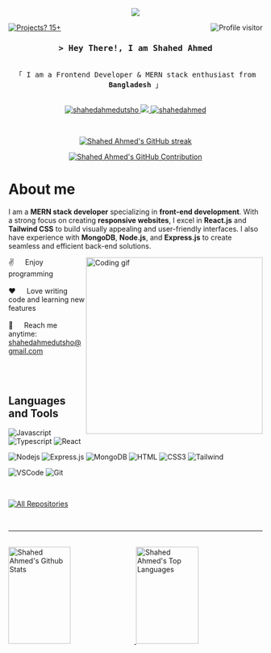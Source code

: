 <p align="center">
  <a href="https://github.com/shahedahmedutsho">
    <img src="https://readme-typing-svg.herokuapp.com/?lines=Front%20End%20Developer;MERN%20Stack%20Enthusiast;Always%20Learning%20New%20Things&center=true&width=380&height=45&color=4B88F6">
  </a>
</p>
<a href="https://komarev.com/ghpvc/?username=shahedahmedutsho">
  <img align="right" src="https://komarev.com/ghpvc/?username=shahedahmedutsho&label=Visitors&color=4B88F6&style=flat" alt="Profile visitor" />
</a>

[![Projects? 15+](https://img.shields.io/badge/Projects-12%2B-4B88F6?style=flat)](https://github.com/shahedahmedutsho)

<!-- Intro  -->
<h3 align="center">
        <samp>&gt; Hey There!, I am
                <b>Shahed Ahmed</b>
        </samp>
</h3>

<p align="center"> 
  <samp>
  <!--  <a href="https://www.google.com/search?q=Shahed+Ahmed">「 Google Me 」</a> -->
    <br>
    「 I am a Frontend Developer & MERN stack enthusiast from <b>Bangladesh</b> 」
    <br>
    <br>
  </samp>
</p>

<p align="center">
 <a href="https://linkedin.com/in/shahedahmedutsho" target="blank">
  <img src="https://img.shields.io/badge/LinkedIn-4B88F6?style=for-the-badge&logo=linkedin&logoColor=white" alt="shahedahmedutsho"/>
 </a>
 <a href="https://twitter.com/iam_shahedahmed" target="_blank">
  <img src="https://img.shields.io/badge/Twitter-4B88F6?style=for-the-badge&logo=twitter&logoColor=white" />
 </a>
<!-- <a href="https://instagram.com/iamshahedahmed" target="_blank">
  <img src="https://img.shields.io/badge/Instagram-4B88F6?style=for-the-badge&logo=instagram&logoColor=white" alt="shahedahmed" />
 </a> -->
 <a href="https://facebook.com/iamshahedahmed" target="_blank">
  <img src="https://img.shields.io/badge/Facebook-4B88F6?&style=for-the-badge&logo=facebook&logoColor=white" alt="shahedahmed"  />
  </a> 
</p>
<br />
<p align="center">
  <a href="https://github.com/shahedahmedutsho">
    <img src="https://github-readme-streak-stats.herokuapp.com/?user=shahedahmedutsho&theme=react&border=4B88F6&background=0D1117" alt="Shahed Ahmed's GitHub streak"/>
  </a>
</p>

<p align="center">
  <a href="https://github.com/shahedahmedutsho">
    <img src="https://github-profile-summary-cards.vercel.app/api/cards/profile-details?username=shahedahmedutsho&theme=github_dark&border=4B88F6" alt="Shahed Ahmed's GitHub Contribution"/>
  </a>
</p>

<!-- About Section -->
 # About me
 I am a **MERN stack developer** specializing in **front-end development**. With a strong focus on creating **responsive websites**, I excel in **React.js** and **Tailwind CSS** to build visually appealing and user-friendly interfaces. I also have experience with **MongoDB**, **Node.js**, and **Express.js** to create seamless and efficient back-end solutions.
<p>
 <img align="right" width="350" src="/assets/programmer.gif" alt="Coding gif" />
  
 ✌️ &emsp; Enjoy programming  <br/><br/>
 ❤️ &emsp; Love writing code and learning new features<br/><br/>
 📧 &emsp; Reach me anytime: shahedahmedutsho@gmail.com<br/><br/>


</p>

<br/>


## Languages and Tools

![Javascript](https://img.shields.io/badge/Javascript-F0DB4F?style=for-the-badge&labelColor=black&logo=javascript&logoColor=F0DB4F)
![Typescript](https://img.shields.io/badge/Typescript-007acc?style=for-the-badge&labelColor=black&logo=typescript&logoColor=007acc)
![React](https://img.shields.io/badge/-React-61DBFB?style=for-the-badge&labelColor=black&logo=react&logoColor=61DBFB)
<!--![Next.js](https://img.shields.io/badge/next.js-000000?style=for-the-badge&logo=nextdotjs&logoColor=white) -->
![Nodejs](https://img.shields.io/badge/Nodejs-3C873A?style=for-the-badge&labelColor=black&logo=node.js&logoColor=3C873A)
![Express.js](https://img.shields.io/badge/Express.js-000000?style=for-the-badge&logo=express&logoColor=white)
![MongoDB](https://img.shields.io/badge/MongoDB-4EA94B?style=for-the-badge&logo=mongodb&logoColor=white)
![HTML](https://img.shields.io/badge/HTML5-E34F26?style=for-the-badge&logo=html5&logoColor=white)
![CSS3](https://img.shields.io/badge/CSS3-1572B6?style=for-the-badge&logo=css3&logoColor=white)
![Tailwind](https://img.shields.io/badge/Tailwind_CSS-092749?style=for-the-badge&logo=tailwindcss&logoColor=06B6D4&labelColor=000000)
<!-- ![Bootstrap](https://img.shields.io/badge/Bootstrap-563D7C?style=for-the-badge&logo=bootstrap&logoColor=white) -->
<!-- ![Redux](https://img.shields.io/badge/Redux-593D88?style=for-the-badge&logo=redux&logoColor=white) -->
![VSCode](https://img.shields.io/badge/Visual_Studio-4B88F6?style=for-the-badge&logo=visual%20studio&logoColor=white)
![Git](https://img.shields.io/badge/Git-F05032?style=for-the-badge&logo=git&logoColor=white)

<br/>

<p align="left">
  <a href="https://github.com/shahedahmedutsho?tab=repositories" target="_blank">
    <img alt="All Repositories" title="All Repositories" src="https://img.shields.io/badge/-All%20Repos-4B88F6?style=for-the-badge&logo=koding&logoColor=white"/>
  </a>
</p>

<br/>
<hr/>
<br/>

<a> 
  <a href="https://github.com/shahedahmedutsho">
    <img alt="Shahed Ahmed's Github Stats" src="https://denvercoder1-github-readme-stats.vercel.app/api?username=shahedahmedutsho&show_icons=true&count_private=true&theme=react&border_color=4B88F6&bg_color=0D1117&title_color=4B88F6&icon_color=4B88F6" height="192px" width="49.5%"/>
  </a>
  <a href="https://github.com/shahedahmedutsho">
    <img alt="Shahed Ahmed's Top Languages" src="https://denvercoder1-github-readme-stats.vercel.app/api/top-langs/?username=shahedahmedutsho&langs_count=8&layout=compact&theme=react&border_color=4B88F6&bg_color=0D1117&title_color=4B88F6&icon_color=4B88F6" height="192px" width="49.5%"/>
  </a>
  <br/>
</a>


<!-- ![Shahed Ahmed's Graph](https://github-readme-activity-graph.vercel.app/graph?username=shahedahmedutsho&custom_title=Shahed%20Ahmed's%20GitHub%20Activity%20Graph&bg_color=0D1117&color=4B88F6&line=4B88F6&point=4B88F6&area_color=4B88F6&title_color=4B88F6&area=true) -->
